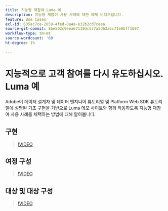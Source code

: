 ```yaml
---
title: 지능형 재참여 Luma 예
description: 지능형 재참여 사용 사례에 대한 예제 비디오입니다.
feature: Use Cases
exl-id: 635ac7ce-2059-4fed-8a4a-e32b2cd7ceea
source-git-commit: 8be502c9eea67119dc537a5d63a6c71e0bff1697
workflow-type: tm+mt
source-wordcount: '60'
ht-degree: 1%

---
```


# 지능적으로 고객 참여를 다시 유도하십시오. Luma 예

Adobe이 데이터 설계자 및 데이터 엔지니어 튜토리얼 및 Platform Web SDK 튜토리얼에 설명된 기초 구현을 기반으로 Luma 데모 사이트와 함께 작동하도록 지능형 재참여 사용 사례를 채택하는 방법에 대해 알아봅니다.

## 구현

>[!VIDEO](https://video.tv.adobe.com/v/3425184/?quality=12&learn=on)

## 여정 구성

>[!VIDEO](https://video.tv.adobe.com/v/3427101/?quality=12&learn=on)

## 대상 및 대상 구성

>[!VIDEO](https://video.tv.adobe.com/v/3427451/?quality=12&learn=on)
